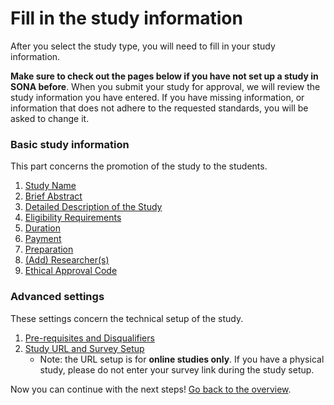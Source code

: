 
# Fill in the study information

After you select the study type, you will need to fill in your study information.

**Make sure to check out the pages below if you have not set up a study in SONA before**. When you submit your study for approval, we will review the study information you have entered. If you have missing information, or information that does not adhere to the requested standards, you will be asked to change it.

### Basic study information

This part concerns the promotion of the study to the students.

1. [Study Name](study-name)
2. [Brief Abstract](brief-abstract)
3. [Detailed Description of the Study](detailed-description)
4. [Eligibility Requirements](eligibility-requirements)
5. [Duration](duration)
6. [Payment](payment)
7. [Preparation](preparation)
8. [(Add) Researcher(s)](add-researchers)
9. [Ethical Approval Code](ethical-approval)

### Advanced settings

These settings concern the technical setup of the study. 

1. [Pre-requisites and Disqualifiers](pre-requisites-and-disqualifiers)
2. [Study URL and Survey Setup](study-url-and-survey-setup)
    - Note: the URL setup is for **online studies only**. If you have a physical study, please do not enter your survey link during the study setup.

Now you can continue with the next steps! [Go back to the overview](overview-on-conducting-a-study).
